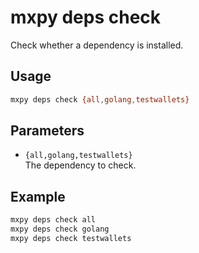 # mxpy deps check

Check whether a dependency is installed.

## Usage

```bash
mxpy deps check {all,golang,testwallets}
```

## Parameters

- `{all,golang,testwallets}`  
  The dependency to check.

## Example

```bash
mxpy deps check all
mxpy deps check golang
mxpy deps check testwallets
